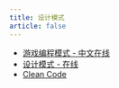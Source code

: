```yaml
---
title: 设计模式
article: false
---
```


<!-- more -->

* [游戏编程模式 - 中文在线](https://gpp.tkchu.me/)
* [设计模式 - 在线](https://refactoringguru.cn/)
* [Clean Code](https://aeryzhao.github.io/cleancode-book/)